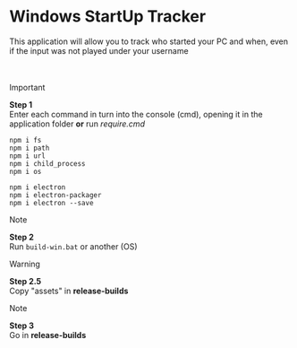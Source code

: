 # Windows StartUp Tracker
This application will allow you to track who started your PC and when, even if the input was not played under your username
<br>
<br>
<br>
> [!IMPORTANT]
> **Step 1** <br>
> Enter each command in turn into the console (cmd), opening it in the application folder **or** run *require.cmd*

```
npm i fs
npm i path
npm i url
npm i child_process
npm i os 

npm i electron
npm i electron-packager
npm i electron --save
```


> [!NOTE]
> **Step 2** <br>
> Run ``build-win.bat`` or another (OS)


> [!WARNING]
> **Step 2.5** <br>
> Copy "assets" in **release-builds**


> [!NOTE]
> **Step 3** <br>
> Go in **release-builds**

